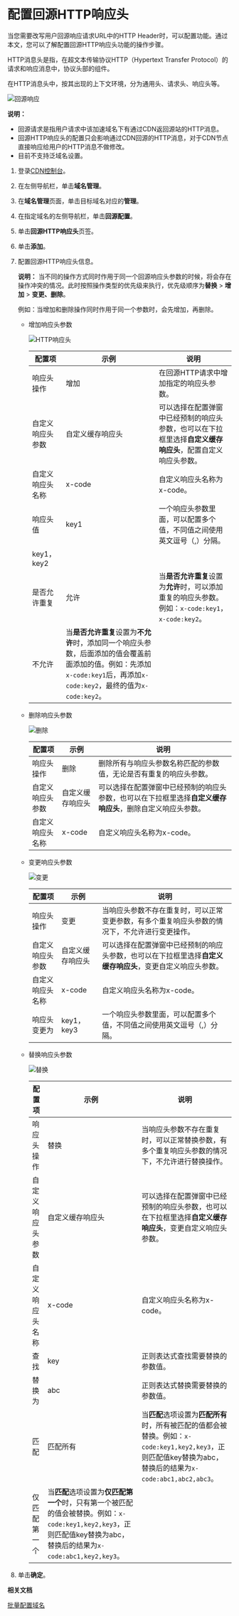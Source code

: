 # 配置回源HTTP响应头

当您需要改写用户回源响应请求URL中的HTTP Header时，可以配置功能。通过本文，您可以了解配置回源HTTP响应头功能的操作步骤。

HTTP消息头是指，在超文本传输协议HTTP（Hypertext Transfer Protocol）的请求和响应消息中，协议头部的组件。

在HTTP消息头中，按其出现的上下文环境，分为通用头、请求头、响应头等。

![回源响应](https://static-aliyun-doc.oss-accelerate.aliyuncs.com/assets/img/zh-CN/6764788951/p88049.png)

**说明：**

-   回源请求是指用户请求中该加速域名下有通过CDN返回源站的HTTP消息。
-   回源HTTP响应头的配置只会影响通过CDN回源的HTTP消息，对于CDN节点直接响应给用户的HTTP消息不做修改。
-   目前不支持泛域名设置。

1.  登录[CDN控制台](https://cdn.console.aliyun.com)。

2.  在左侧导航栏，单击**域名管理**。

3.  在**域名管理**页面，单击目标域名对应的**管理**。

4.  在指定域名的左侧导航栏，单击**回源配置**。

5.  单击**回源HTTP响应头**页签。

6.  单击**添加**。

7.  配置回源HTTP响应头信息。

    **说明：** 当不同的操作方式同时作用于同一个回源响应头参数的时候，将会存在操作冲突的情况。此时按照操作类型的优先级来执行，优先级顺序为**替换** \> **增加** \> **变更、删除**。

    例如：当增加和删除操作同时作用于同一个参数时，会先增加，再删除。

    -   增加响应头参数

        ![HTTP响应头](https://static-aliyun-doc.oss-accelerate.aliyuncs.com/assets/img/zh-CN/7969769161/p88069.png)

        |配置项|示例|说明|
        |---|--|--|
        |响应头操作|增加|在回源HTTP请求中增加指定的响应头参数。|
        |自定义响应头参数|自定义缓存响应头|可以选择在配置弹窗中已经预制的响应头参数，也可以在下拉框里选择**自定义缓存响应头**，配置自定义响应头参数。|
        |自定义响应头名称|x-code|自定义响应头名称为x-code。|
        |响应头值|key1|一个响应头参数里面，可以配置多个值，不同值之间使用英文逗号（,）分隔。|
        |key1，key2|
        |是否允许重复|允许|当**是否允许重复**设置为**允许**时，可以添加重复的响应头参数。例如：`x-code:key1`，`x-code:key2`。|
        |不允许|当**是否允许重复**设置为**不允许**时，添加同一个响应头参数，后面添加的值会覆盖前面添加的值。例如：先添加`x-code:key1`后，再添加`x-code:key2`，最终的值为`x-code:key2`。|

    -   删除响应头参数

        ![删除](https://static-aliyun-doc.oss-accelerate.aliyuncs.com/assets/img/zh-CN/8969769161/p88647.png)

        |配置项|示例|说明|
        |---|--|--|
        |响应头操作|删除|删除所有与响应头参数名称匹配的参数值，无论是否有重复的响应头参数。|
        |自定义响应头参数|自定义缓存响应头|可以选择在配置弹窗中已经预制的响应头参数，也可以在下拉框里选择**自定义缓存响应头**，删除自定义响应头参数。|
        |自定义响应头名称|x-code|自定义响应头名称为x-code。|

    -   变更响应头参数

        ![变更](https://static-aliyun-doc.oss-accelerate.aliyuncs.com/assets/img/zh-CN/8969769161/p88648.png)

        |配置项|示例|说明|
        |---|--|--|
        |响应头操作|变更|当响应头参数不存在重复时，可以正常变更参数，有多个重复响应头参数的情况下，不允许进行变更操作。|
        |自定义响应头参数|自定义缓存响应头|可以选择在配置弹窗中已经预制的响应头参数，也可以在下拉框里选择**自定义缓存响应头**，变更自定义响应头参数。|
        |自定义响应头名称|x-code|自定义响应头名称为x-code。|
        |响应头变更为|key1，key3|一个响应头参数里面，可以配置多个值，不同值之间使用英文逗号（,）分隔。|

    -   替换响应头参数

        ![替换](https://static-aliyun-doc.oss-accelerate.aliyuncs.com/assets/img/zh-CN/8969769161/p88654.png)

        |配置项|示例|说明|
        |---|--|--|
        |响应头操作|替换|当响应头参数不存在重复时，可以正常替换参数，有多个重复响应头参数的情况下，不允许进行替换操作。|
        |自定义响应头参数|自定义缓存响应头|可以选择在配置弹窗中已经预制的响应头参数，也可以在下拉框里选择**自定义缓存响应头**，变更自定义响应头参数。|
        |自定义响应头名称|x-code|自定义响应头名称为x-code。|
        |查找|key|正则表达式查找需要替换的参数值。|
        |替换为|abc|正则表达式替换需要替换的参数值。|
        |匹配|匹配所有|当**匹配**选项设置为**匹配所有**时，所有被匹配的值都会被替换。例如：`x-code:key1,key2,key3`，正则匹配值key替换为abc，替换后的结果为`x-code:abc1,abc2,abc3`。|
        |仅匹配第一个|当**匹配**选项设置为**仅匹配第一个**时，只有第一个被匹配的值会被替换。例如：`x-code:key1,key2,key3`，正则匹配值key替换为abc，替换后的结果为`x-code:abc1,key2,key3`。|

8.  单击**确定**。


**相关文档**  


[批量配置域名](/intl.zh-CN/新版API参考/域名管理类接口/批量配置域名.md)

